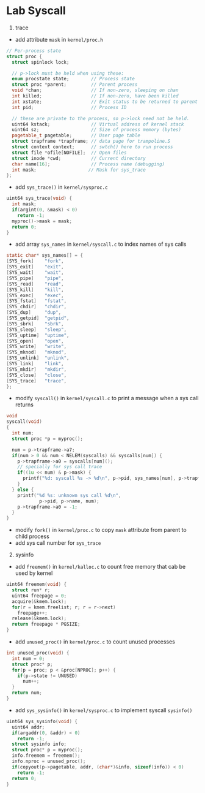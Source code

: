# Lab Syscall

1. trace

- add attribute `mask` in `kernel/proc.h` 
```cpp
// Per-process state
struct proc {
  struct spinlock lock;

  // p->lock must be held when using these:
  enum procstate state;        // Process state
  struct proc *parent;         // Parent process
  void *chan;                  // If non-zero, sleeping on chan
  int killed;                  // If non-zero, have been killed
  int xstate;                  // Exit status to be returned to parent's wait
  int pid;                     // Process ID

  // these are private to the process, so p->lock need not be held.
  uint64 kstack;               // Virtual address of kernel stack
  uint64 sz;                   // Size of process memory (bytes)
  pagetable_t pagetable;       // User page table
  struct trapframe *trapframe; // data page for trampoline.S
  struct context context;      // swtch() here to run process
  struct file *ofile[NOFILE];  // Open files
  struct inode *cwd;           // Current directory
  char name[16];               // Process name (debugging)
  int mask;                   // Mask for sys_trace
};
``` 

- add `sys_trace()` in `kernel/sysproc.c`
```cpp
uint64 sys_trace(void) {
  int mask;
  if(argint(0, &mask) < 0)
    return -1;
  myproc()->mask = mask;
  return 0;
}
```

- add array `sys_names` in `kernel/syscall.c` to index names of sys calls
```c
static char* sys_names[] = {
[SYS_fork]    "fork",
[SYS_exit]    "exit",
[SYS_wait]    "wait",
[SYS_pipe]    "pipe",
[SYS_read]    "read",
[SYS_kill]    "kill",
[SYS_exec]    "exec",
[SYS_fstat]   "fstat",
[SYS_chdir]   "chdir",
[SYS_dup]     "dup",
[SYS_getpid]  "getpid",
[SYS_sbrk]    "sbrk",
[SYS_sleep]   "sleep",
[SYS_uptime]  "uptime",
[SYS_open]    "open",
[SYS_write]   "write",
[SYS_mknod]   "mknod",
[SYS_unlink]  "unlink",
[SYS_link]    "link",
[SYS_mkdir]   "mkdir",
[SYS_close]   "close",
[SYS_trace]   "trace",
};
```

- modify `syscall()` in `kernel/syscall.c` to print a message when a sys call returns 
```cpp
void
syscall(void)
{
  int num;
  struct proc *p = myproc();

  num = p->trapframe->a7;
  if(num > 0 && num < NELEM(syscalls) && syscalls[num]) {
    p->trapframe->a0 = syscalls[num]();
    // specially for sys call trace 
    if((1u << num) & p->mask) {
      printf("%d: syscall %s -> %d\n", p->pid, sys_names[num], p->trapframe->a0);
    }
  } else {
    printf("%d %s: unknown sys call %d\n",
            p->pid, p->name, num);
    p->trapframe->a0 = -1;
  }
}
```

- modify `fork()` in `kernel/proc.c` to copy `mask` attribute from parent to child process
- add sys call number for `sys_trace`

2. sysinfo

- add `freemem()` in `kernel/kalloc.c` to count free memory that cab be used by kernel
```cpp
uint64 freemem(void) {
  struct run* r;
  uint64 freepage = 0;
  acquire(&kmem.lock);
  for(r = kmem.freelist; r; r = r->next) 
    freepage++;
  release(&kmem.lock);
  return freepage * PGSIZE;
}
```

- add `unused_proc()` in `kernel/proc.c` to count unused processes
```cpp
int unused_proc(void) {
  int num = 0;
  struct proc* p;
  for(p = proc; p < &proc[NPROC]; p++) {
    if(p->state != UNUSED)
      num++;
  }
  return num;
}
```

- add `sys_sysinfo()` in `kernel/sysproc.c` to implement syscall `sysinfo()`
```cpp
uint64 sys_sysinfo(void) {
  uint64 addr;
  if(argaddr(0, &addr) < 0) 
    return -1;
  struct sysinfo info;
  struct proc* p = myproc();
  info.freemem = freemem();
  info.nproc = unused_proc();
  if(copyout(p->pagetable, addr, (char*)&info, sizeof(info)) < 0)
    return -1;
  return 0;
}
```